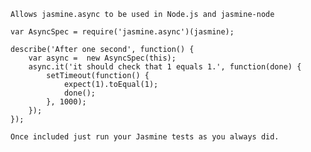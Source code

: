 	
	Allows jasmine.async to be used in Node.js and jasmine-node

	var AsyncSpec = require('jasmine.async')(jasmine);

	describe('After one second', function() {
		var async =  new AsyncSpec(this);
		async.it('it should check that 1 equals 1.', function(done) {
			setTimeout(function() {
				expect(1).toEqual(1);
				done();
			}, 1000);
		});
	});

	Once included just run your Jasmine tests as you always did. 
